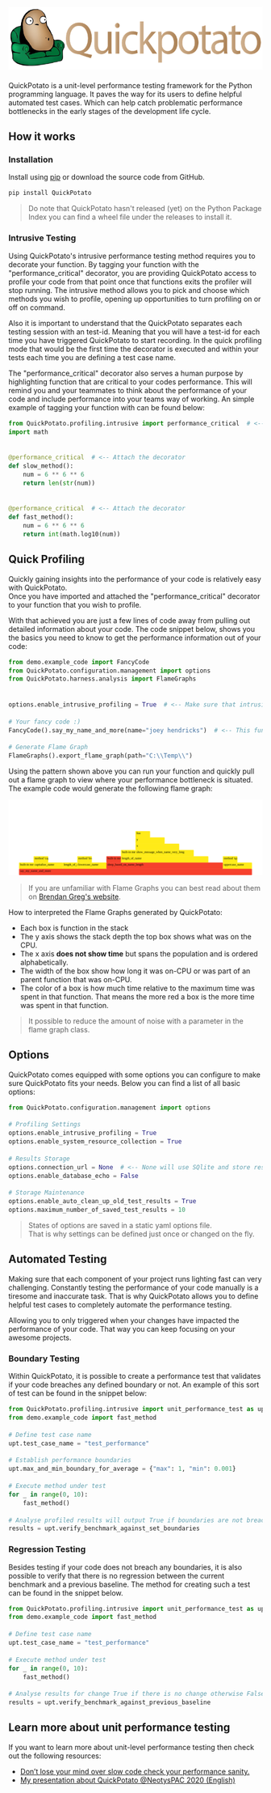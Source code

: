 [![Couch Potato code in a lazy chair](/images/banner-with-text.jpg "Slow Potato Code")](https://github.com/JoeyHendricks/python-unit-level-performance-testing/blob/master/images/banner-with-text.jpg?raw=true)
---

QuickPotato is a unit-level performance testing framework for the Python programming language.
It paves the way for its users to define helpful automated test cases. 
Which can help catch problematic performance bottlenecks in the early stages of the development life cycle.

## How it works

### Installation

Install using [pip](https://pip.pypa.io/en/stable/) or download the source code from GitHub.
```bash
pip install QuickPotato
```
> Do note that QuickPotato hasn't released (yet) on the Python Package Index
> you can find a wheel file under the releases to install it. 

### Intrusive Testing

Using QuickPotato's intrusive performance testing method requires you to decorate your function. 
By tagging your function with the "performance_critical" decorator, you are providing QuickPotato access to profile
your code from that point once that functions exits the profiler will stop running.
The intrusive method allows you to pick and choose which methods you wish to profile, opening up opportunities
to turn profiling on or off on command.

Also it is important to understand that the QuickPotato separates each testing session with an test-id. 
Meaning that you will have a test-id for each time you have triggered QuickPotato to start recording.
In the quick profiling mode that would be the first time the decorator is executed and 
within your tests each time you are defining a test case name.   

The "performance_critical" decorator also serves a human purpose by highlighting function 
that are critical to your codes performance. This will remind you and your teammates to think about 
the performance of your code and include performance into your teams way of working.
An simple example of tagging your function with can be found below:

```python
from QuickPotato.profiling.intrusive import performance_critical  # <-- Import the decorator
import math


@performance_critical  # <-- Attach the decorator
def slow_method():
    num = 6 ** 6 ** 6
    return len(str(num))


@performance_critical  # <-- Attach the decorator
def fast_method():
    num = 6 ** 6 ** 6
    return int(math.log10(num))
```

## Quick Profiling 

Quickly gaining insights into the performance of your code is relatively easy with QuickPotato.  
Once you have imported and attached the "performance_critical" decorator to your function that you wish to profile.

With that achieved you are just a few lines of code away from pulling out detailed information about your code.
The code snippet below, shows you the basics you need to know to get the performance information out of your code: 

```python
from demo.example_code import FancyCode
from QuickPotato.configuration.management import options
from QuickPotato.harness.analysis import FlameGraphs


options.enable_intrusive_profiling = True  # <-- Make sure that intrusive profiling is enabled

# Your fancy code :)
FancyCode().say_my_name_and_more(name="joey hendricks")  # <-- This function is decorated

# Generate Flame Graph
FlameGraphs().export_flame_graph(path="C:\\Temp\\")
```
Using the pattern shown above you can run your function and quickly pull out a flame graph to 
view where your performance bottleneck is situated. 
The example code would generate the following flame graph:

[![Example of a simple flame graph](/images/fancy_code_flame_graph.svg "flame graph simple")](
https://raw.githubusercontent.com/JoeyHendricks/python-unit-level-performance-testing/95132b0a0ebd61f57deb7ec2197d01e5c0d4829f/images/fancy_code_flame_graph.svg)

> If you are unfamiliar with Flame Graphs you can best read about them on [Brendan Greg's website](http://www.brendangregg.com/flamegraphs.html).

How to interpreted the Flame Graphs generated by QuickPotato:

- Each box is function in the stack
- The y axis shows the stack depth the top box shows what was on the CPU.
- The x axis **does not show time** but spans the population and is ordered alphabetically.
- The width of the box show how long it was on-CPU or was part of an parent function that was on-CPU.
- The color of a box is how much time relative to the maximum time was spent in that function. That means the more red a box is the more time was spent in that function.

> It possible to reduce the amount of noise with a parameter in the flame graph class. 


## Options

QuickPotato comes equipped with some options you can configure to make sure QuickPotato fits your needs.
Below you can find a list of all basic options:

```python
from QuickPotato.configuration.management import options

# Profiling Settings
options.enable_intrusive_profiling = True 
options.enable_system_resource_collection = True

# Results Storage
options.connection_url = None  # <-- None will use SQlite and store results in Temp directory
options.enable_database_echo = False

# Storage Maintenance 
options.enable_auto_clean_up_old_test_results = True
options.maximum_number_of_saved_test_results = 10

```

> States of options are saved in a static yaml options file.  
> That is why settings can be defined just once or changed on the fly. 

## Automated Testing

Making sure that each component of your project runs lighting fast can very challenging. 
Constantly testing the performance of your code manually is a tiresome and inaccurate task. 
That is why QuickPotato allows you to define helpful test cases to completely automate the performance testing.

Allowing you to only triggered when your changes have impacted the performance of your code.
That way you can keep focusing on your awesome projects.  

### Boundary Testing

Within QuickPotato, it is possible to create a performance test that validates if 
your code breaches any defined boundary or not.
An example of this sort of test can be found in the snippet below: 

```python
from QuickPotato.profiling.intrusive import unit_performance_test as upt
from demo.example_code import fast_method

# Define test case name
upt.test_case_name = "test_performance"

# Establish performance boundaries
upt.max_and_min_boundary_for_average = {"max": 1, "min": 0.001}

# Execute method under test
for _ in range(0, 10):
    fast_method()

# Analyse profiled results will output True if boundaries are not breached otherwise False
results = upt.verify_benchmark_against_set_boundaries
```
### Regression Testing

Besides testing if your code does not breach any boundaries, it is also possible to verify that there is no regression 
between the current benchmark and a previous baseline.
The method for creating such a test can be found in the snippet below.

```python
from QuickPotato.profiling.intrusive import unit_performance_test as upt
from demo.example_code import fast_method

# Define test case name
upt.test_case_name = "test_performance"

# Execute method under test
for _ in range(0, 10):
    fast_method()

# Analyse results for change True if there is no change otherwise False
results = upt.verify_benchmark_against_previous_baseline
```

## Learn more about unit performance testing

If you want to learn more about unit-level performance testing then check out the following resources:

- [Don’t lose your mind over slow code check your performance sanity.](https://www.linkedin.com/pulse/dont-lose-your-mind-over-slow-code-check-performance-sanity-joey/) 
- [My presentation about QuickPotato @NeotysPAC 2020 (English)](https://www.youtube.com/watch?v=AWlhalEywEw) 
